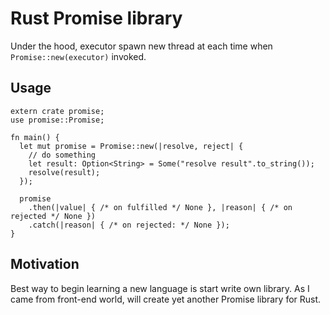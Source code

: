 # Rust Promise library


Under the hood, executor spawn new thread at each time when `Promise::new(executor)` invoked.


## Usage


```
extern crate promise;
use promise::Promise;

fn main() {
  let mut promise = Promise::new(|resolve, reject| {
    // do something
    let result: Option<String> = Some("resolve result".to_string());
    resolve(result);
  });

  promise
    .then(|value| { /* on fulfilled */ None }, |reason| { /* on rejected */ None })
    .catch(|reason| { /* on rejected: */ None });
}
```

## Motivation

Best way to begin learning a new language is start write own library. As I came from front-end world, will create yet another Promise library for Rust.
